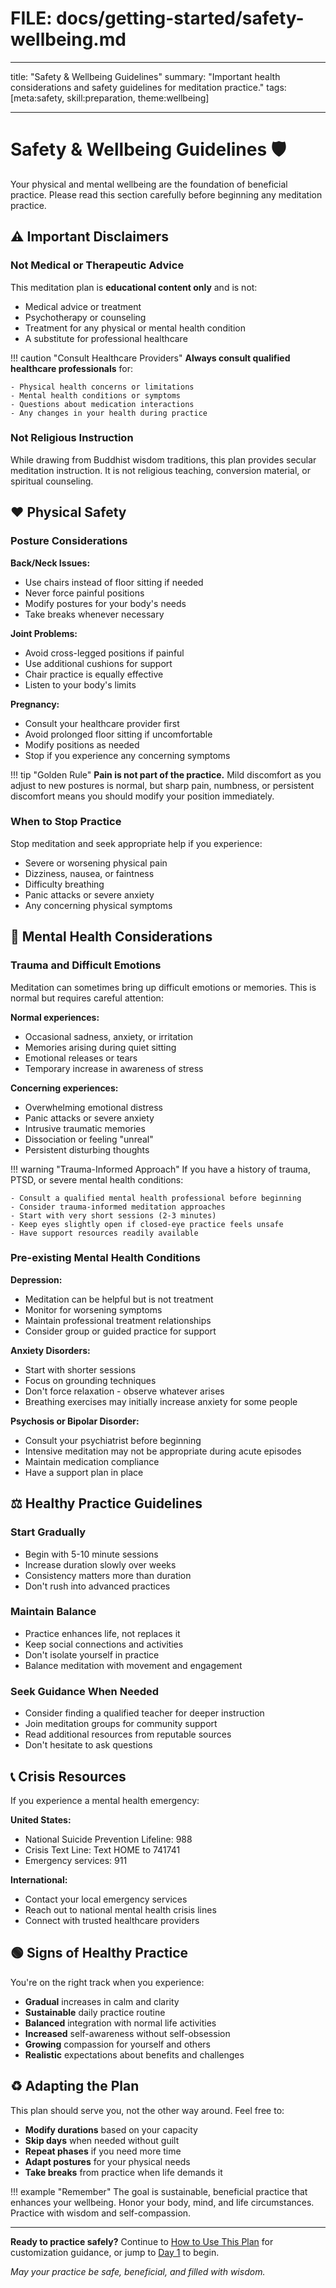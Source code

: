 # FILE: docs/getting-started/safety-wellbeing.md

---

title: "Safety & Wellbeing Guidelines"
summary: "Important health considerations and safety guidelines for meditation practice."
tags: [meta:safety, skill:preparation, theme:wellbeing]

---

# Safety & Wellbeing Guidelines :shield:

Your physical and mental wellbeing are the foundation of beneficial practice. Please read this section carefully before beginning any meditation practice.

## :warning: Important Disclaimers

### Not Medical or Therapeutic Advice

This meditation plan is **educational content only** and is not:

-   Medical advice or treatment
-   Psychotherapy or counseling
-   Treatment for any physical or mental health condition
-   A substitute for professional healthcare

!!! caution "Consult Healthcare Providers"
**Always consult qualified healthcare professionals** for:

    - Physical health concerns or limitations
    - Mental health conditions or symptoms
    - Questions about medication interactions
    - Any changes in your health during practice

### Not Religious Instruction

While drawing from Buddhist wisdom traditions, this plan provides secular meditation instruction. It is not religious teaching, conversion material, or spiritual counseling.

## :heart: Physical Safety

### Posture Considerations

**Back/Neck Issues:**

-   Use chairs instead of floor sitting if needed
-   Never force painful positions
-   Modify postures for your body's needs
-   Take breaks whenever necessary

**Joint Problems:**

-   Avoid cross-legged positions if painful
-   Use additional cushions for support
-   Chair practice is equally effective
-   Listen to your body's limits

**Pregnancy:**

-   Consult your healthcare provider first
-   Avoid prolonged floor sitting if uncomfortable
-   Modify positions as needed
-   Stop if you experience any concerning symptoms

!!! tip "Golden Rule"
**Pain is not part of the practice.** Mild discomfort as you adjust to new postures is normal, but sharp pain, numbness, or persistent discomfort means you should modify your position immediately.

### When to Stop Practice

Stop meditation and seek appropriate help if you experience:

-   Severe or worsening physical pain
-   Dizziness, nausea, or faintness
-   Difficulty breathing
-   Panic attacks or severe anxiety
-   Any concerning physical symptoms

## :brain: Mental Health Considerations

### Trauma and Difficult Emotions

Meditation can sometimes bring up difficult emotions or memories. This is normal but requires careful attention:

**Normal experiences:**

-   Occasional sadness, anxiety, or irritation
-   Memories arising during quiet sitting
-   Emotional releases or tears
-   Temporary increase in awareness of stress

**Concerning experiences:**

-   Overwhelming emotional distress
-   Panic attacks or severe anxiety
-   Intrusive traumatic memories
-   Dissociation or feeling "unreal"
-   Persistent disturbing thoughts

!!! warning "Trauma-Informed Approach"
If you have a history of trauma, PTSD, or severe mental health conditions:

    - Consult a qualified mental health professional before beginning
    - Consider trauma-informed meditation approaches
    - Start with very short sessions (2-3 minutes)
    - Keep eyes slightly open if closed-eye practice feels unsafe
    - Have support resources readily available

### Pre-existing Mental Health Conditions

**Depression:**

-   Meditation can be helpful but is not treatment
-   Monitor for worsening symptoms
-   Maintain professional treatment relationships
-   Consider group or guided practice for support

**Anxiety Disorders:**

-   Start with shorter sessions
-   Focus on grounding techniques
-   Don't force relaxation - observe whatever arises
-   Breathing exercises may initially increase anxiety for some people

**Psychosis or Bipolar Disorder:**

-   Consult your psychiatrist before beginning
-   Intensive meditation may not be appropriate during acute episodes
-   Maintain medication compliance
-   Have a support plan in place

## ⚖️ Healthy Practice Guidelines

### Start Gradually

-   Begin with 5-10 minute sessions
-   Increase duration slowly over weeks
-   Consistency matters more than duration
-   Don't rush into advanced practices

### Maintain Balance

-   Practice enhances life, not replaces it
-   Keep social connections and activities
-   Don't isolate yourself in practice
-   Balance meditation with movement and engagement

### Seek Guidance When Needed

-   Consider finding a qualified teacher for deeper instruction
-   Join meditation groups for community support
-   Read additional resources from reputable sources
-   Don't hesitate to ask questions

## :telephone_receiver: Crisis Resources

If you experience a mental health emergency:

**United States:**

-   National Suicide Prevention Lifeline: 988
-   Crisis Text Line: Text HOME to 741741
-   Emergency services: 911

**International:**

-   Contact your local emergency services
-   Reach out to national mental health crisis lines
-   Connect with trusted healthcare providers

## :green_circle: Signs of Healthy Practice

You're on the right track when you experience:

-   **Gradual** increases in calm and clarity
-   **Sustainable** daily practice routine
-   **Balanced** integration with normal life activities
-   **Increased** self-awareness without self-obsession
-   **Growing** compassion for yourself and others
-   **Realistic** expectations about benefits and challenges

## :recycle: Adapting the Plan

This plan should serve you, not the other way around. Feel free to:

-   **Modify durations** based on your capacity
-   **Skip days** when needed without guilt
-   **Repeat phases** if you need more time
-   **Adapt postures** for your physical needs
-   **Take breaks** from practice when life demands it

!!! example "Remember"
The goal is sustainable, beneficial practice that enhances your wellbeing. Honor your body, mind, and life circumstances. Practice with wisdom and self-compassion.

---

**Ready to practice safely?** Continue to [How to Use This Plan](how-to-use-this-plan.md) for customization guidance, or jump to [Day 1](../days/day01.md) to begin.

_May your practice be safe, beneficial, and filled with wisdom._
